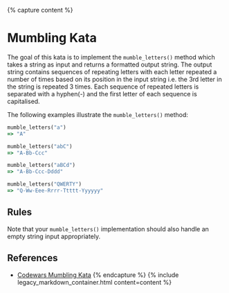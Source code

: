 {% capture content %}
# Mumbling Kata

The goal of this kata is to implement the `mumble_letters()` method which takes a string as input and returns a formatted output string. The output string contains sequences of repeating letters with each letter repeated a number of times based on its position in the input string i.e. the 3rd letter in the string is repeated 3 times. Each sequence of repeated letters is separated with a hyphen(-) and the first letter of each sequence is capitalised.

The following examples illustrate the `mumble_letters()` method:

```ruby
mumble_letters("a")
=> "A"

mumble_letters("abC")
=> "A-Bb-Ccc"

mumble_letters("aBCd")
=> "A-Bb-Ccc-Dddd"

mumble_letters("QWERTY")
=> "Q-Ww-Eee-Rrrr-Ttttt-Yyyyyy"
```

## Rules

Note that your `mumble_letters()` implementation should also handle an empty string input appropriately.

## References

* [Codewars Mumbling Kata](https://www.codewars.com/kata/mumbling)
{% endcapture %}
{% include legacy_markdown_container.html content=content %}
